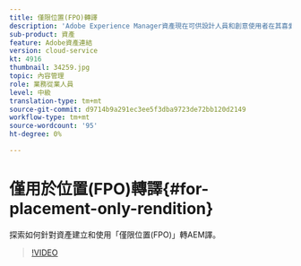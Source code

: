 ```yaml
---
title: 僅限位置(FPO)轉譯
description: 'Adobe Experience Manager資產現在可供設計人員和創意使用者在其喜愛的Adobe Creative Cloud案頭應用程式中使用。 Adobe Creative Cloud企業的Adobe資產連結擴充功能可擴充搜尋和瀏覽、排序、預覽、上傳資產、結帳、修改、登入和檢視Creative Cloud工具(例如Adobe Photoshop、InDesign和Illustrator)中AEM資產的中繼資料。 '
sub-product: 資產
feature: Adobe資產連結
version: cloud-service
kt: 4916
thumbnail: 34259.jpg
topic: 內容管理
role: 業務從業人員
level: 中級
translation-type: tm+mt
source-git-commit: d9714b9a291ec3ee5f3dba9723de72bb120d2149
workflow-type: tm+mt
source-wordcount: '95'
ht-degree: 0%

---
```



# 僅用於位置(FPO)轉譯{#for-placement-only-rendition}

探索如何針對資產建立和使用「僅限位置(FPO)」轉AEM譯。

>[!VIDEO](https://video.tv.adobe.com/v/34259/?quality=12)